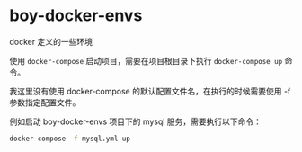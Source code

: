 # boy-docker-envs
docker 定义的一些环境

使用 `docker-compose` 启动项目，需要在项目根目录下执行 `docker-compose up` 命令。

我这里没有使用 docker-compose 的默认配置文件名，在执行的时候需要使用 -f 参数指定配置文件。

例如启动 boy-docker-envs 项目下的 mysql 服务，需要执行以下命令：

```bash
docker-compose -f mysql.yml up
```

 